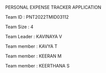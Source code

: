 PERSONAL EXPENSE TRACKER APPLICATION

Team ID : PNT2022TMID03112

Team Size : 4

Team Leader : KAVINAYA V

Team member : KAVYA T

Team member : KEERAN M

Team member : KEERTHANA S
